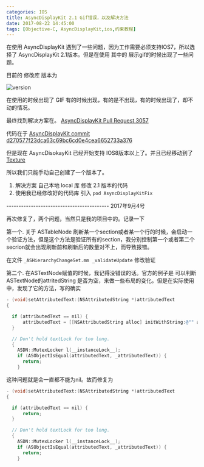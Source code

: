 ```yaml
---
categories: IOS
title: AsyncDisplayKit 2.1 Gif错误，以及解决方法
date: 2017-08-22 14:45:00
tags: [Objective-C, AsyncDisplayKit,ios,约束教程]
---
```


在使用 AsyncDisplayKit 遇到了一些问题，因为工作需要必须支持IOS7，所以选择了 AsyncDisplayKit 2.1版本。但是在使用 其中的 展示gif的时候出现了一些问题。
<!-- more -->

目前的 修改库 版本为

![version](https://img.shields.io/cocoapods/v/AsyncDisplayKitFix.svg)

在使用的时候出现了 GIF 有的时候出现，有的是不出现，有的时候出现了，却不动的情况。

最终找到解决方案在。  [AsyncDisplayKit Pull Request 3057](https://github.com/facebookarchive/AsyncDisplayKit/pull/3057)

代码在于 [AsyncDisplayKit commit d270577f23dca63c69bc6cd0e4cea6652733a376](https://github.com/facebookarchive/AsyncDisplayKit/commit/d270577f23dca63c69bc6cd0e4cea6652733a376)

但是现在 AsyncDisokayKit 已经开始支持 IOS8版本以上了。并且已经移动到了 [Texture](https://github.com/texturegroup/texture/)

所以我们只能手动自己创建了一个版本了。

1. 解决方案 自己本地 local 库 修改 2.1 版本的代码
2. 使用我已经修改好的代码库 引入 `pod AsyncDisplayKitFix`


------------------------------------------ 2017年9月4号

再次修复了，两个问题，当然只是我的项目中的。记录一下

第一个. 关于 ASTableNode 刷新某一个section或者某一个行的时候，会启动一个验证方法，但是这个方法是验证所有的section，我分别控制第一个或者第二个secrion就会出现刷新前和刷新后的数量对不上，而导致报错。

在文件 `_ASHierarchyChangeSet.mm`  `_validateUpdate` 修改验证

第二个. 在ASTextNode赋值的时候，我记得没错误的话。官方的例子是 可以判断 ASTextNode的attritedString 是否为空，来做一些布局的变化。但是在实际使用中，发现了它的方法，写的确实
````objective-c
- (void)setAttributedText:(NSAttributedString *)attributedText
{

  if (attributedText == nil) {
      attributedText = [[NSAttributedString alloc] initWithString:@"" attributes:nil];
  }

  // Don't hold textLock for too long.
  {
    ASDN::MutexLocker l(__instanceLock__);
    if (ASObjectIsEqual(attributedText, _attributedText)) {
      return;
    }
````

这种问题就是会一直都不能为nil。故而修复为
````objective-c
- (void)setAttributedText:(NSAttributedString *)attributedText
{

  if (attributedText == nil) {
      return;
  }

  // Don't hold textLock for too long.
  {
    ASDN::MutexLocker l(__instanceLock__);
    if (ASObjectIsEqual(attributedText, _attributedText)) {
      return;
    }
````

